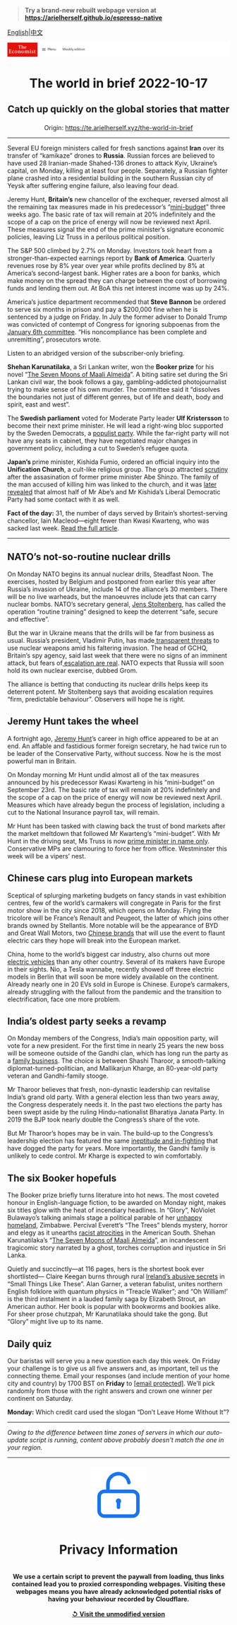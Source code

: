 > **Try a brand-new rebuilt webpage version at https://arielherself.github.io/espresso-native**

[English](https://github.com/arielherself/espresso/blob/main/README.md)|[中文](https://github-com.translate.goog/arielherself/espresso/blob/main/README.md?_x_tr_sl=en&_x_tr_tl=zh-CN&_x_tr_hl=zh-CN&_x_tr_pto=wapp)



![The Economist](menubar.png)

# <p align="center">The world in brief 2022-10-17</p>

## <p align="center">Catch up quickly on the global stories that matter</p>

<p align="center">Origin: <a href="https://te.arielherself.xyz/the-world-in-brief">https://te.arielherself.xyz/the-world-in-brief</a><hr>

Several EU foreign ministers called for fresh sanctions against<strong> Iran</strong> over its transfer of “kamikaze” drones to <strong>Russia</strong>. Russian forces are believed to have used 28 Iranian-made Shahed-136 drones to attack Kyiv, Ukraine’s capital, on Monday, killing at least four people. Separately, a Russian fighter plane crashed into a residential building in the southern Russian city of Yeysk after suffering engine failure, also leaving four dead.

Jeremy Hunt, <strong>Britain’s</strong> new chancellor of the exchequer, reversed almost all the remaining tax measures made in his predecessor’s “[mini-budget](https://te.arielherself.xyz/britain/2022/09/23/britains-chancellor-offers-up-a-reckless-budget-fiscally-and-politically)” three weeks ago. The basic rate of tax will remain at 20% indefinitely and the scope of a cap on the price of energy will now be reviewed next April. These measures signal the end of the prime minister’s signature economic policies, leaving Liz Truss in a perilous political position.

The S&amp;P 500 climbed by 2.7% on Monday. Investors took heart from a stronger-than-expected earnings report by <strong>Bank of America</strong>. Quarterly revenues rose by 8% year over year while profits declined by 8% at America’s second-largest bank. Higher rates are a boon for banks, which make money on the spread they can charge between the cost of borrowing funds and lending them out. At BoA this net interest income was up by 24%.

America’s justice department recommended that<strong> Steve Bannon</strong> be ordered to serve six months in prison and pay a $200,000 fine when he is sentenced by a judge on Friday. In July the former adviser to Donald Trump was convicted of contempt of Congress for ignoring subpoenas from the [January 6th committee](https://te.arielherself.xyz/united-states/2022/06/10/congresss-capitol-riot-hearing-confirms-donald-trumps-complicity). “His noncompliance has been complete and unremitting”, prosecutors wrote.

Listen to an abridged version of the subscriber-only briefing.

<strong>Shehan Karunatilaka</strong>, a Sri Lankan writer, won the <strong>Booker prize</strong> for his novel “[The Seven Moons of Maali Almeida](https://te.arielherself.xyz/culture/2022/08/18/shehan-karunatilaka-returns-with-another-thrilling-satire)”. A biting satire set during the Sri Lankan civil war, the book follows a gay, gambling-addicted photojournalist trying to make sense of his own murder. The committee said it “dissolves the boundaries not just of different genres, but of life and death, body and spirit, east and west”.

The<strong> Swedish parliament</strong> voted for Moderate Party leader <strong>Ulf Kristersson</strong> to become their next prime minister. He will lead a right-wing bloc supported by the Sweden Democrats, a [populist party](https://te.arielherself.xyz/europe/2022/09/15/demonising-nationalist-parties-has-not-stemmed-their-rise-in-europe). While the far-right party will not have any seats in cabinet, they have negotiated major changes in government policy, including a cut to Sweden’s refugee quota.

<strong>Japan’s </strong>prime minister, Kishida Fumio, ordered an official inquiry into the <strong>Unification Church</strong>, a cult-like religious group. The group attracted [scrutiny](https://te.arielherself.xyz/asia/2022/07/19/what-drove-yamagami-tetsuya-to-kill-abe-shinzo) after the assasination of former prime minister Abe Shinzo. The family of the man accused of killing him was linked to the church, and it was [later revealed](https://te.arielherself.xyz/asia/2022/09/26/the-fallout-from-abe-shinzos-murder-could-unseat-his-successor) that almost half of Mr Abe’s and Mr Kishida’s Liberal Democratic Party had some contact with it as well.

<strong>Fact of the day:</strong> 31, the number of days served by Britain’s shortest-serving chancellor, Iain Macleod—eight fewer than Kwasi Kwarteng, who was sacked last week. [Read the full article](https://te.arielherself.xyz/the-economist-explains/2022/10/14/kwasi-kwartengs-tenure-as-britains-chancellor-wasnt-the-shortest).

----------

## NATO’s not-so-routine nuclear drills

On Monday NATO begins its annual nuclear drills, Steadfast Noon. The exercises, hosted by Belgium and postponed from earlier this year after Russia’s invasion of Ukraine, include 14 of the alliance’s 30 members. There will be no live warheads, but the manoeuvres include jets that can carry nuclear bombs. NATO’s secretary general, [Jens Stoltenberg](https://te.arielherself.xyz/by-invitation/2022/02/09/jens-stoltenberg-explains-how-to-step-back-from-the-brink-of-european-conflict), has called the operation “routine training” designed to keep the deterrent “safe, secure and effective”.

But the war in Ukraine means that the drills will be far from business as usual. Russia’s president, Vladimir Putin, has made[ transparent threats](https://te.arielherself.xyz/leaders/2022/09/21/vladimir-putin-vows-to-send-more-invaders-the-west-should-arm-ukraine-faster) to use nuclear weapons amid his faltering invasion. The head of GCHQ, Britain’s spy agency, said last week that there were no signs of an imminent attack, but fears of[ escalation are real](https://te.arielherself.xyz/international/2022/09/29/could-the-war-in-ukraine-go-nuclear). NATO expects that Russia will soon hold its own nuclear exercise, dubbed Grom.

The alliance is betting that conducting its nuclear drills helps keep its deterrent potent. Mr Stoltenberg says that avoiding escalation requires “firm, predictable behaviour”. Observers will hope he is right.

## Jeremy Hunt takes the wheel

A fortnight ago, [Jeremy Hunt](https://te.arielherself.xyz/britain/2018/04/05/jeremy-hunt-the-great-survivor)’s career in high office appeared to be at an end. An affable and fastidious former foreign secretary, he had twice run to be leader of the Conservative Party, without success. Now he is the most powerful man in Britain. 

On Monday morning Mr Hunt undid almost all of the tax measures announced by his predecessor Kwasi Kwarteng in his “mini-budget” on September 23rd. The basic rate of tax will remain at 20% indefinitely and the scope of a cap on the price of energy will now be reviewed next April. Measures which have already begun the process of legislation, including a cut to the National Insurance payroll tax, will remain.  
  
 Mr Hunt has been tasked with clawing back the trust of bond markets after the market meltdown that followed Mr Kwarteng’s “mini-budget”. With Mr Hunt in the driving seat, Ms Truss is now [prime minister in name only](https://te.arielherself.xyz/britain/2022/10/14/liz-truss-has-lost-her-chancellor-signature-tax-cut-and-authority). Conservative MPs are clamouring to force her from office. Westminster this week will be a vipers’ nest.

## Chinese cars plug into European markets

Sceptical of splurging marketing budgets on fancy stands in vast exhibition centres, few of the world’s carmakers will congregate in Paris for the first motor show in the city since 2018, which opens on Monday. Flying the tricolore will be France’s Renault and Peugeot, the latter of which joins other brands owned by Stellantis. More notable will be the appearance of BYD and Great Wall Motors, two [Chinese brands](https://te.arielherself.xyz/business/2022/10/13/chinese-marques-try-to-make-inroads-into-western-markets) that will use the event to flaunt electric cars they hope will break into the European market.

China, home to the world’s biggest car industry, also churns out more[ electric vehicles](https://te.arielherself.xyz/business/2022/04/09/save-globalisation-buy-a-chinese-ev) than any other country. Several of its makers have Europe in their sights. Nio, a Tesla wannabe, recently showed off three electric models in Berlin that will soon be more widely available on the continent. Already nearly one in 20 EVs sold in Europe is Chinese. Europe’s carmakers, already struggling with the fallout from the pandemic and the transition to electrification, face one more problem.

## India’s oldest party seeks a revamp

On Monday members of the Congress, India’s main opposition party, will vote for a new president. For the first time in nearly 25 years the new boss will be someone outside of the Gandhi clan, which has long run the party as a [family business](https://te.arielherself.xyz/leaders/2021/11/27/for-indias-opposition-to-recover-the-gandhis-should-quit). The choice is between Shashi Tharoor, a smooth-talking diplomat-turned-politician, and Mallikarjun Kharge, an 80-year-old party veteran and Gandhi-family stooge.

Mr Tharoor believes that fresh, non-dynastic leadership can revitalise India’s grand old party. With a general election less than two years away, the Congress desperately needs it. In the past two elections the party has been swept aside by the ruling Hindu-nationalist Bharatiya Janata Party. In 2019 the BJP took nearly double the Congress’s share of the vote.

But Mr Tharoor’s hopes may be in vain. The build-up to the Congress’s leadership election has featured the same [ineptitude and in-fighting](https://te.arielherself.xyz/asia/2022/10/06/indias-congress-party-seems-determined-to-prove-its-critics-right) that have dogged the party for years. More importantly, the Gandhi family is unlikely to cede control. Mr Kharge is expected to win comfortably.

## The six Booker hopefuls

The Booker prize briefly turns literature into hot news. The most coveted honour in English-language fiction, to be awarded on Monday night, makes six titles glow with the heat of incendiary headlines. In “Glory”, NoViolet Bulawayo’s talking animals stage a political parable of her [unhappy homeland](https://te.arielherself.xyz/middle-east-and-africa/2019/09/07/robert-mugabe-leaves-a-bitter-legacy), Zimbabwe. Percival Everett’s “The Trees” blends mystery, horror and elegy as it unearths [racist atrocities](https://te.arielherself.xyz/united-states/2019/11/14/memories-of-emmett-till) in the American South. Shehan Karunatilaka’s “[The Seven Moons of Maali Almeida](https://te.arielherself.xyz/culture/2022/08/18/shehan-karunatilaka-returns-with-another-thrilling-satire)”, an incandescent tragicomic story narrated by a ghost, torches corruption and injustice in Sri Lanka.

Quietly and succinctly—at 116 pages, hers is the shortest book ever shortlisted— Claire Keegan burns through rural [Ireland’s abusive secrets](https://te.arielherself.xyz/christmas-specials/2019/12/18/the-liberalisation-of-ireland) in “Small Things Like These”. Alan Garner, a veteran fabulist, unites northern English folklore with quantum physics in “Treacle Walker”; and “Oh William!’ is the third instalment in a lauded family saga by Elizabeth Strout, an American author. Her book is popular with bookworms and bookies alike. For sheer prose chutzpah, Mr Karunatilaka should take the gong. But “Glory” might live up to its name.

## Daily quiz

Our baristas will serve you a new question each day this week. On Friday your challenge is to give us all five answers and, as important, tell us the connecting theme. Email your responses (and include mention of your home city and country) by 1700 BST on <strong>Friday</strong> to [<span class="__cf_email__" data-cfemail="3b6a4e52417e484b495e4848547b5e585455545652484f15585456">[email&#160;protected]</span>](https://mail.google.com/mail/?view=cm&amp;fs=1&amp;tf=1&amp;to=QuizEspresso@te.arielherself.xyz). We’ll pick randomly from those with the right answers and crown one winner per continent on Saturday.

<strong>Monday:</strong> Which credit card used the slogan “Don’t Leave Home Without It”?

----------

*Owing to the difference between time zones of servers in which our auto-update script is running, content above probably doesn't match the one in your region.*

|<br><div align="center"><img src="unlock.png" /><h1>Privacy Information</h1></div></br>We use a certain script to prevent the paywall from loading, thus links contained lead you to proxied corresponding webpages. Visiting these webpages means you have already acknowledged potential risks of having your behaviour recorded by Cloudflare.<br><br>[&#x21BA; Visit the unmodified version](README.raw.md)<br><br>|
|-----|
